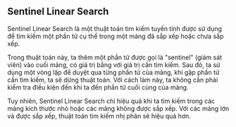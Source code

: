 ## Sentinel Linear Search
Sentinel Linear Search là một thuật toán tìm kiếm tuyến tính được sử dụng để tìm kiếm một phần tử cụ thể trong một mảng đã sắp xếp hoặc chưa sắp xếp.

Trong thuật toán này, ta thêm một phần tử được gọi là "sentinel" (giám sát viên) vào cuối mảng, có giá trị bằng với giá trị cần tìm kiếm. Sau đó, ta sử dụng một vòng lặp để duyệt qua từng phần tử của mảng, khi gặp phần tử cần tìm kiếm, ta sẽ dừng thuật toán. Với cách làm này, ta không cần phải kiểm tra điều kiện đến khi ta đến phần tử cuối cùng của mảng.

Tuy nhiên, Sentinel Linear Search chỉ hiệu quả khi ta tìm kiếm trong các mảng kích thước nhỏ hoặc các mảng không được sắp xếp. Với các mảng lớn và được sắp xếp, thuật toán tìm kiếm nhị phân sẽ hiệu quả hơn.
